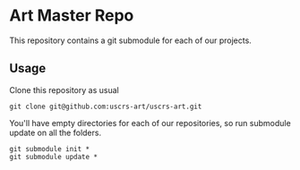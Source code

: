 # Art Master Repo
This repository contains a git submodule for each of our projects.

## Usage
Clone this repository as usual
    
    git clone git@github.com:uscrs-art/uscrs-art.git
    
You'll have empty directories for each of our repositories, so run submodule update on all the folders.

    git submodule init *
    git submodule update *